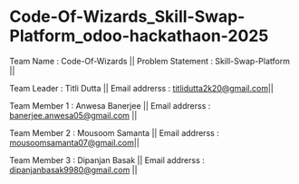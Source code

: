 # Code-Of-Wizards_Skill-Swap-Platform_odoo-hackathaon-2025

Team Name : Code-Of-Wizards || Problem Statement : Skill-Swap-Platform ||

Team Leader : Titli Dutta || Email addrerss : titlidutta2k20@gmail.com||

Team Member 1 : Anwesa Banerjee || Email addrerss : banerjee.anwesa05@gmail.com ||

Team Member 2 : Mousoom Samanta || Email addrerss : mousoomsamanta07@gmail.com||

Team Member 3 : Dipanjan Basak || Email addrerss : dipanjanbasak9980@gmail.com ||
